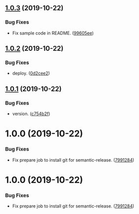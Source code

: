 ## [1.0.3](https://github.com/rswisteria/useMediaQuery/compare/v1.0.2...v1.0.3) (2019-10-22)


### Bug Fixes

* Fix sample code in README. ([99605ee](https://github.com/rswisteria/useMediaQuery/commit/99605eef3911968e0dbb59f7b7bff568e47979b3))

## [1.0.2](https://github.com/rswisteria/useMediaQuery/compare/v1.0.1...v1.0.2) (2019-10-22)


### Bug Fixes

* deploy. ([0d2cee2](https://github.com/rswisteria/useMediaQuery/commit/0d2cee26874a2312df49c832305a9a8c521c950c))

## [1.0.1](https://github.com/rswisteria/useMediaQuery/compare/v1.0.0...v1.0.1) (2019-10-22)


### Bug Fixes

* version. ([c754b2f](https://github.com/rswisteria/useMediaQuery/commit/c754b2f08c6029a9caf2d036fa3aebcb7ef5703d))

# 1.0.0 (2019-10-22)


### Bug Fixes

* Fix prepare job to install git for semantic-release. ([7991284](https://github.com/rswisteria/useMediaQuery/commit/7991284bf52faadbb2882bb09122c9e2b958c3cf))

# 1.0.0 (2019-10-22)


### Bug Fixes

* Fix prepare job to install git for semantic-release. ([7991284](https://github.com/rswisteria/useMediaQuery/commit/7991284bf52faadbb2882bb09122c9e2b958c3cf))
